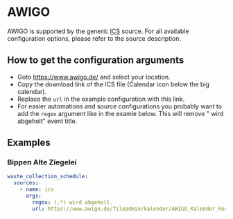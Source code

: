 # AWIGO

AWIGO is supported by the generic [ICS](/doc/source/ics.md) source. For all available configuration options, please refer to the source description.


## How to get the configuration arguments

- Goto <https://www.awigo.de/> and select your location.  
- Copy the download link of the ICS file (Calendar icon below the big calendar).
- Replace the `url` in the example configuration with this link.
- For easier automations and source configurations you probably want to add the `regex` argument like in the examle below. This will remove " wird abgeholt" event title.

## Examples

### Bippen Alte Ziegelei

```yaml
waste_collection_schedule:
  sources:
    - name: ics
      args:
        regex: (.*) wird abgeholt.
        url: https://www.awigo.de/fileadmin/kalender/AWIGO_Kalender_Rest_Papier_Gelb_Bio_Schadstoffmobil_620677001.ics
```
